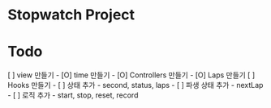 # Stopwatch Project

# Todo
[ ] view 만들기
    - [O] time 만들기
    - [O] Controllers 만들기
    - [O] Laps 만들기
[ ] Hooks 만들기
    - [ ] 상태 추가 - second, status, laps
        - [ ] 파생 상태 추가 - nextLap
    - [ ] 로직 추가 - start, stop, reset, record